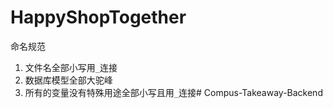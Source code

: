 # HappyShopTogether


命名规范
1. 文件名全部小写用`_`连接
2. 数据库模型全部大驼峰
3. 所有的变量没有特殊用途全部小写且用`_`连接# Compus-Takeaway-Backend
